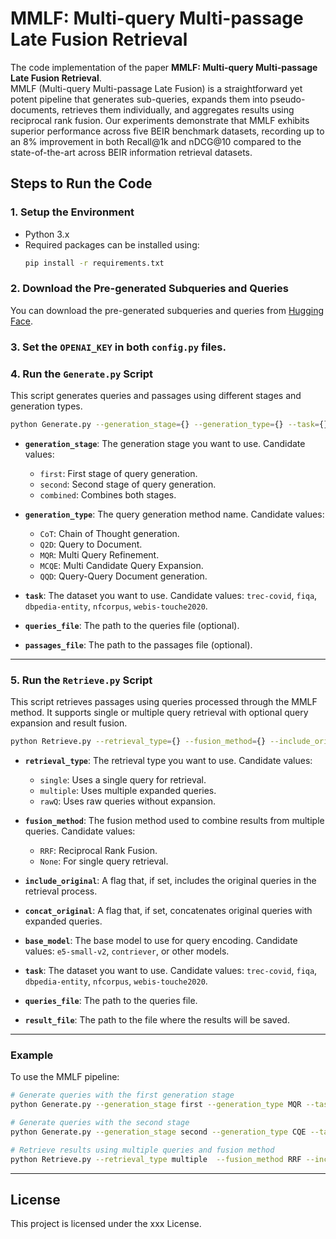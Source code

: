
# MMLF: Multi-query Multi-passage Late Fusion Retrieval

The code implementation of the paper **MMLF: Multi-query Multi-passage Late Fusion Retrieval**.  
MMLF (Multi-query Multi-passage Late Fusion) is a straightforward yet potent pipeline that generates sub-queries, expands them into pseudo-documents, retrieves them individually, and aggregates results using reciprocal rank fusion. Our experiments demonstrate that MMLF exhibits superior performance across five BEIR benchmark datasets, recording up to an 8% improvement in both Recall@1k and nDCG@10 compared to the state-of-the-art across BEIR information retrieval datasets.

## Steps to Run the Code

### 1. Setup the Environment

- Python 3.x
- Required packages can be installed using:
  ```bash
  pip install -r requirements.txt
  ```

### 2. Download the Pre-generated Subqueries and Queries

You can download the pre-generated subqueries and queries from [Hugging Face](https://huggingface.co/datasets/yvonne90190/MMLF_Generated_Results/tree/main).

### 3. Set the `OPENAI_KEY` in both `config.py` files.

### 4. Run the `Generate.py` Script

This script generates queries and passages using different stages and generation types.

```bash
python Generate.py --generation_stage={} --generation_type={} --task={} --queries_file={} --passages_file={}
```

- **`generation_stage`**: The generation stage you want to use. Candidate values:
  - `first`: First stage of query generation.
  - `second`: Second stage of query generation.
  - `combined`: Combines both stages.
  
- **`generation_type`**: The query generation method name. Candidate values:
  - `CoT`: Chain of Thought generation.
  - `Q2D`: Query to Document.
  - `MQR`: Multi Query Refinement.
  - `MCQE`: Multi Candidate Query Expansion.
  - `QQD`: Query-Query Document generation.
  
- **`task`**: The dataset you want to use. Candidate values: `trec-covid`, `fiqa`, `dbpedia-entity`, `nfcorpus`, `webis-touche2020`.
  
- **`queries_file`**: The path to the queries file (optional).
  
- **`passages_file`**: The path to the passages file (optional).

---

### 5. Run the `Retrieve.py` Script

This script retrieves passages using queries processed through the MMLF method. It supports single or multiple query retrieval with optional query expansion and result fusion.

```bash
python Retrieve.py --retrieval_type={} --fusion_method={} --include_original --concat_original --base_model={} --task={} --queries_file={} --result_file={}
```

- **`retrieval_type`**: The retrieval type you want to use. Candidate values:
  - `single`: Uses a single query for retrieval.
  - `multiple`: Uses multiple expanded queries.
  - `rawQ`: Uses raw queries without expansion.
  
- **`fusion_method`**: The fusion method used to combine results from multiple queries. Candidate values:
  - `RRF`: Reciprocal Rank Fusion.
  - `None`: For single query retrieval.
  
- **`include_original`**: A flag that, if set, includes the original queries in the retrieval process.
  
- **`concat_original`**: A flag that, if set, concatenates original queries with expanded queries.
  
- **`base_model`**: The base model to use for query encoding. Candidate values: `e5-small-v2`, `contriever`, or other models.
  
- **`task`**: The dataset you want to use. Candidate values: `trec-covid`, `fiqa`, `dbpedia-entity`, `nfcorpus`, `webis-touche2020`.
  
- **`queries_file`**: The path to the queries file.
  
- **`result_file`**: The path to the file where the results will be saved.

---

### Example

To use the MMLF pipeline:

```bash
# Generate queries with the first generation stage
python Generate.py --generation_stage first --generation_type MQR --task "$task_type" --queries_file "your_queries_file"

# Generate queries with the second stage
python Generate.py --generation_stage second --generation_type CQE --task "$task_type" --queries_file "your_queries_file" --passages_file "your_passages_file"

# Retrieve results using multiple queries and fusion method
python Retrieve.py --retrieval_type multiple  --fusion_method RRF --include_original --base_model "$base_model" --task "$task_type" --queries_file "your_passages_file" --result_file "your_result_file"
```

---

## License

This project is licensed under the xxx License.
